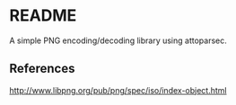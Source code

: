 # README

A simple PNG encoding/decoding library using attoparsec.

## References

http://www.libpng.org/pub/png/spec/iso/index-object.html
